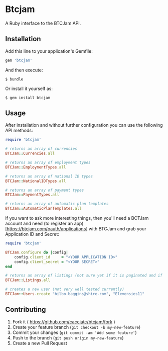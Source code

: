 # Btcjam

A Ruby interface to the BTCJam API.

## Installation

Add this line to your application's Gemfile:

```ruby
gem 'btcjam'
```

And then execute:

    $ bundle

Or install it yourself as:

    $ gem install btcjam

## Usage

After installation and without further configuration you can use the following API methods:

```ruby
require 'btcjam'

# returns an array of currencies
BTCJam::Currencies.all

# returns an array of employment types
BTCJam::EmploymentTypes.all

# returns an array of national ID types
BTCJam::NationalIDTypes.all

# returns an array of payment types
BTCJam::PaymentTypes.all

# returns an array of automatic plan templates
BTCJam::AutomaticPlanTemplates.all
```

If you want to ask more interesting things, then you'll need a BCTJam account and need (to register an app)[https://btcjam.com/oauth/applications] with BTCJam and grab your Application ID and Secret:

```ruby
require 'btcjam'

BTCJam.configure do |config|
	config.client_id     = "<YOUR APPLICATION ID>"
	config.client_secret = "<YOUR SECRET>"
end

# returns an array of listings (not sure yet if it is paginated and if so how)
BTCJam::Listings.all

# creates a new user (not very well tested currently)
BTCJam::Users.create "bilbo.baggins@shire.com", "Elevensies11"
```

## Contributing

1. Fork it ( https://github.com/cacciatc/btcjam/fork )
2. Create your feature branch (`git checkout -b my-new-feature`)
3. Commit your changes (`git commit -am 'Add some feature'`)
4. Push to the branch (`git push origin my-new-feature`)
5. Create a new Pull Request
